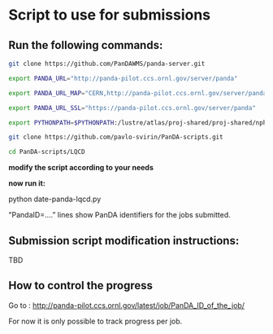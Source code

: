 # Script to use for submissions

## Run the following commands:


```bash
git clone https://github.com/PanDAWMS/panda-server.git

export PANDA_URL="http://panda-pilot.ccs.ornl.gov/server/panda"

export PANDA_URL_MAP="CERN,http://panda-pilot.ccs.ornl.gov/server/panda,https://panda-pilot.ccs.ornl.gov/server/panda"

export PANDA_URL_SSL="https://panda-pilot.ccs.ornl.gov/server/panda"

export PYTHONPATH=$PYTHONPATH:/lustre/atlas/proj-shared/proj-shared/nph109/titan-utils/pandaserver

git clone https://github.com/pavlo-svirin/PanDA-scripts.git

cd PanDA-scripts/LQCD
```


**modify the script according to your needs**


**now run it:**


python date-panda-lqcd.py



"PandaID=….” lines show PanDA identifiers for the jobs submitted.




## Submission script modification instructions:



TBD




## How to control the progress



Go to : http://panda-pilot.ccs.ornl.gov/latest/job/PanDA_ID_of_the_job/

For now it is only possible to track progress per job.


